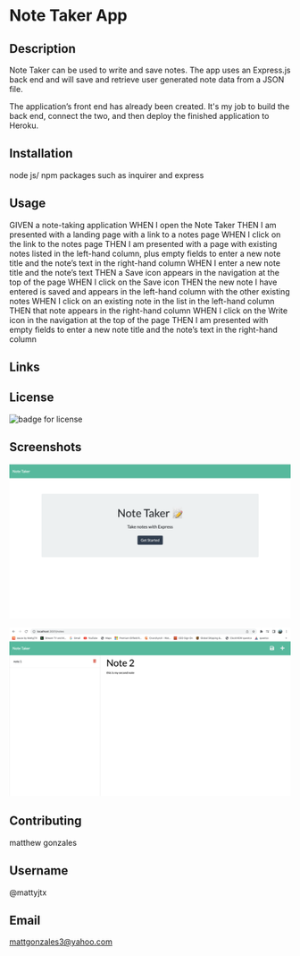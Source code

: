 # Note Taker App

 


## Description

Note Taker can be used to write and save notes. The app uses an Express.js back end and will save and retrieve user generated note data from a JSON file.

The application’s front end has already been created. It's my job to build the back end, connect the two, and then deploy the finished application to Heroku.

## Installation

node js/ npm packages such as inquirer and express

## Usage

GIVEN a note-taking application
WHEN I open the Note Taker
THEN I am presented with a landing page with a link to a notes page
WHEN I click on the link to the notes page
THEN I am presented with a page with existing notes listed in the left-hand column, plus empty fields to enter a new note title and the note’s text in the right-hand column
WHEN I enter a new note title and the note’s text
THEN a Save icon appears in the navigation at the top of the page
WHEN I click on the Save icon
THEN the new note I have entered is saved and appears in the left-hand column with the other existing notes
WHEN I click on an existing note in the list in the left-hand column
THEN that note appears in the right-hand column
WHEN I click on the Write icon in the navigation at the top of the page
THEN I am presented with empty fields to enter a new note title and the note’s text in the right-hand column

## Links

## License

![badge for license](https://img.shields.io/badge/license-MIT-blue "badge for selected license")

## Screenshots

 ![note taker screen shot](./public/images/note-taker-scrrenshot-1.png)

 ![note taker screen shot](./public/images/note-taker%20screenshot-2.png)


## Contributing

matthew gonzales


## Username

@mattyjtx

## Email

mattgonzales3@yahoo.com